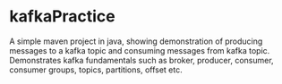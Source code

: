 # kafkaPractice
A simple maven project in java, showing demonstration of producing messages to a kafka topic and consuming messages from kafka topic.
Demonstrates kafka fundamentals such as broker, producer, consumer, consumer groups, topics, partitions, offset etc.
